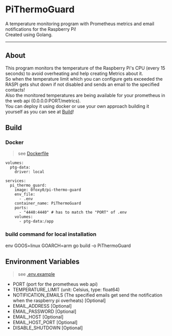 # PiThermoGuard
A temperature monitoring program with Prometheus metrics and email notifications for the Raspberry Pi!\
Created using Golang.
___

## About
This program monitors the temperature of the Raspberry Pi's CPU (every 15 seconds) to avoid overheating and help creating Metrics about it.\
So when the temperature limit which you can configure gets exceeded the RASPI gets shut down if not disabled and sends an email to the specified contacts!\
Also the monitored temperatures are being available for your prometheus in the web api (0.0.0.0:PORT/metrics).\
You can deploy it using docker or use your own approach building it yourself as you can see at [Build](#build)!

## Build
### Docker
> see [Dockerfile](./Dockerfile)
```[test.yaml](test.yaml)
volumes:
  ptg-data:
    driver: local

services:
  pi_thermo_guard:
    image: 0foxy0/pi-thermo-guard
    env_file:
      - .env
    container_name: PiThermoGuard
    ports:
      - "4440:4440" # has to match the "PORT" of .env
    volumes:
      - ptg-data:/app
```

### build command for local installation
env GOOS=linux GOARCH=arm go build -o PiThermoGuard

## Environment Variables
> see [.env.example](./.env.example)
- PORT (port for the prometheus web api)
- TEMPERATURE_LIMIT (unit: Celsius, type: float64)
- NOTIFICATION_EMAILS (The specified emails get send the notification when the raspberry pi overheats) [Optional]
- EMAIL_ADDRESS [Optional]
- EMAIL_PASSWORD [Optional]
- EMAIL_HOST [Optional]
- EMAIL_HOST_PORT [Optional]
- DISABLE_SHUTDOWN [Optional]
